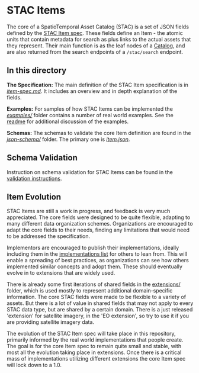 # STAC Items

The core of a SpatioTemporal Asset Catalog (STAC) is a set of JSON fields defined by the 
[STAC Item spec](item-spec.md). These fields define an Item - the atomic units that contain 
metadata for search as plus links to the actual assets that they represent. Their main function 
is as the leaf nodes of a [Catalog](../catalog-spec/README.md), and are also returned from the search
endpoints of a `/stac/search` endpoint.

## In this directory


**The Specification:** The main definition of the STAC Item specification is in 
*[item-spec.md](item-spec.md)*. It includes an overview and in depth explanation of the fields.

**Examples:** For samples of how STAC Items can be implemented the *[examples/](examples/)* folder 
contains a number of real world examples. See the [readme](examples/README.md) for additional 
discussion of the examples.

**Schemas:** The schemas to validate the core Item definition are found in the 
*[json-schema/](json-schema/)* folder. The primary one is *[item.json](json-schema/item.json)*.


## Schema Validation

Instruction on schema validation for STAC Items can be found in the [validation instructions](validation/README.md).


## Item Evolution 

STAC Items are still a work in progress, and feedback is very much appreciated. The core fields 
were designed to be quite flexible, adapting to many different data organization schemes. 
Organizations are encouraged to adapt the core fields to their needs, finding any limitations that 
would need to be addressed the specification.

Implementors are encouraged to publish their implementations, ideally including them in the 
[implementations list](../implementations.md) for others to lean from.
This will enable a spreading of best practices, as organizations can see how others implemented
similar concepts and adopt them. These should eventually evolve in to extensions that are widely 
used.

There is already some first iterations of shared fields in the [extensions/](../extensions/README.md) 
folder, which is used mostly to represent additional domain-specific information. The core STAC 
fields were made to be flexible to a variety of assets. But there is a lot of value in shared 
fields that may not apply to every STAC data type, but are shared by a certain domain. There is a 
just released 'extension' for satellite imagery, in the 'EO extension', so try to use it if you
are providing satellite imagery data. 


The evolution of the STAC Item spec will take place in this repository, primarily informed by the 
real world implementations that people create. The goal is for the core Item spec to remain
quite small and stable, with most all the evolution taking place in extensions. Once there is 
a critical mass of implementations utilizing different extensions the core Item spec will lock
down to a 1.0.






